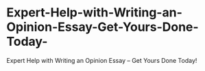 # Expert-Help-with-Writing-an-Opinion-Essay-Get-Yours-Done-Today-
Expert Help with Writing an Opinion Essay – Get Yours Done Today!
